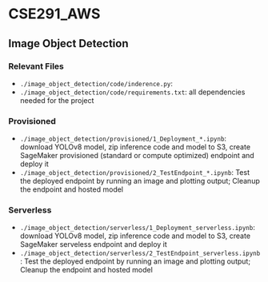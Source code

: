 # CSE291_AWS

## Image Object Detection

### Relevant Files

- ```./image_object_detection/code/inderence.py```: 
- ```./image_object_detection/code/requirements.txt```: all dependencies needed for the project

### Provisioned
- ```./image_object_detection/provisioned/1_Deployment_*.ipynb```: download YOLOv8 model, zip inference code and model to S3, create SageMaker provisioned (standard or compute optimized) endpoint and deploy it
- ```./image_object_detection/provisioned/2_TestEndpoint_*.ipynb```: Test the deployed endpoint by running an image and plotting output; Cleanup the endpoint and hosted model

### Serverless
- ```./image_object_detection/serverless/1_Deployment_serverless.ipynb```: download YOLOv8 model, zip inference code and model to S3, create SageMaker serveless endpoint and deploy it
- ```./image_object_detection/serverless/2_TestEndpoint_serverless.ipynb```: Test the deployed endpoint by running an image and plotting output; Cleanup the endpoint and hosted model
